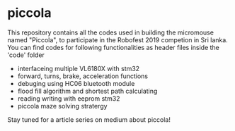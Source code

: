 # piccola
This repository contains all the codes used in building the micromouse named "Piccola", to participate in the Robofest 2019 competion in Sri lanka.
You can find codes for following functionalities as header files inside the 'code' folder
- interfaceing multiple VL6180X with stm32
- forward, turns, brake, acceleration functions
- debuging using HC06 bluetooth module
- flood fill  algorithm and shortest path calculating
- reading writing with eeprom stm32
- piccola maze solving stratergy

Stay tuned for a article series on medium about piccola!
